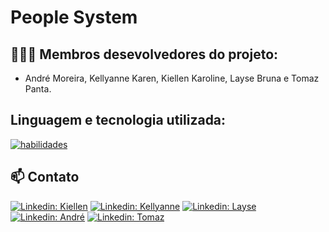 # People System
## 👨🏼‍💻 Membros desevolvedores do projeto:

- André Moreira, Kellyanne Karen, Kiellen Karoline, Layse Bruna e Tomaz Panta.

## Linguagem e tecnologia utilizada:

[![habilidades](https://skillicons.dev/icons?i=java,mysql,idea,spring)](skillicons.dev)

##  📫 Contato

[![Linkedin: Kiellen ](https://img.shields.io/badge/-kiellenkaroline-blue?style=flat-square&logo=Linkedin&logoColor=white&link=https://www.linkedin.com/in//)](https://www.linkedin.com/in/kiellen-karoline-350b95291/)
[![Linkedin: Kellyanne](https://img.shields.io/badge/-kellyannekaren-blue?style=flat-square&logo=Linkedin&logoColor=white&link=https://www.linkedin.com/in//)](https://www.linkedin.com/in/kellyanne-karen-39158b29b/)
[![Linkedin: Layse ](https://img.shields.io/badge/-laysebrunacabral-blue?style=flat-square&logo=Linkedin&logoColor=white&link=https://www.linkedin.com/in//)](https://www.linkedin.com/in/layse-bruna-cabral-815149274/)
[![Linkedin: André ](https://img.shields.io/badge/-andremoreira-blue?style=flat-square&logo=Linkedin&logoColor=white&link=https://www.linkedin.com/in//)](https://www.linkedin.com/in/andr%C3%A9-moreira-996b181b8/)
[![Linkedin: Tomaz ](https://img.shields.io/badge/-tomazpanta-blue?style=flat-square&logo=Linkedin&logoColor=white&link=https://www.linkedin.com/in//)](https://www.linkedin.com/in/tomaz-panta-8879396a/)

